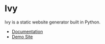 # Ivy

Ivy is a static website generator built in Python.

* [Documentation](http://www.dmulholl.com/docs/ivy/v2/)
* [Demo Site](http://www.dmulholl.com/demos/ivy/)

